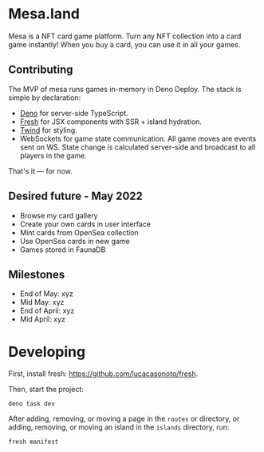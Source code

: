 # Mesa.land

Mesa is a NFT card game platform. Turn any NFT collection into a card game
instantly! When you buy a card, you can use it in all your games.

## Contributing

The MVP of mesa runs games in-memory in Deno Deploy. The stack is simple by
declaration:

- [Deno](https://deno.land) for server-side TypeScript.
- [Fresh](https://github.com/lucacasonato/fresh) for JSX components with SSR +
  island hydration.
- [Twind](https://twind.dev/) for styling.
- WebSockets for game state communication. All game moves are events sent on WS.
  State change is calculated server-side and broadcast to all players in the
  game.

That's it — for now.

## Desired future - May 2022

- Browse my card gallery
- Create your own cards in user interface
- Mint cards from OpenSea collection
- Use OpenSea cards in new game
- Games stored in FaunaDB

## Milestones

- End of May: xyz
- Mid May: xyz
- End of April: xyz
- Mid April: xyz

# Developing

First, install fresh: https://github.com/lucacasonoto/fresh.

Then, start the project:

```
deno task dev
```

After adding, removing, or moving a page in the `routes` or directory, or
adding, removing, or moving an island in the `islands` directory, run:

```
fresh manifest
```
